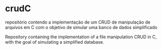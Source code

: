 # crudC
repositório contendo a implementação de um CRUD de manipulação de arquivos em C com o objetivo de simular uma banco de dados simplificado

Repository containing the implementation of a file manipulation CRUD in C, with the goal of simulating a simplified database.
